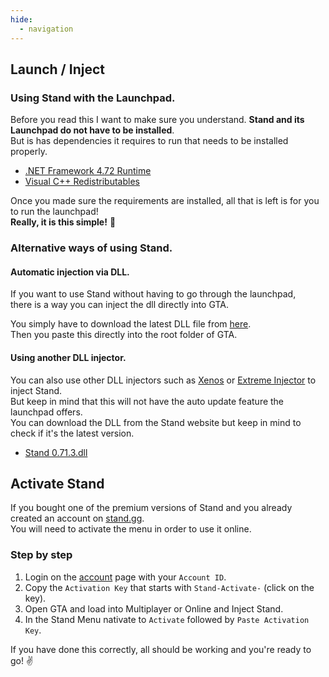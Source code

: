 ```yaml
---
hide:
  - navigation
---
```


## Launch / Inject
### **Using Stand with the Launchpad.**

Before you read this I want to make sure you understand. **Stand and its Launchpad do not have to be installed**.  
But is has dependencies it requires to run that needs to be installed properly.

- [.NET Framework 4.72 Runtime](https://dotnet.microsoft.com/en-us/download/dotnet-framework/thank-you/net472-web-installer)
- [Visual C++ Redistributables](https://aka.ms/vs/16/release/vc_redist.x64.exe)

Once you made sure the requirements are installed, all that is left is for you to run the launchpad!  
**Really, it is this simple!** 🙌

### **Alternative ways of using Stand.**

#### Automatic injection via DLL.

If you want to use Stand without having to go through the launchpad,  
there is a way you can inject the dll directly into GTA.

You simply have to download the latest DLL file from [here](https://stand.gg/dl/D3DCOMPILER_43.dll).  
Then you paste this directly into the root folder of GTA.

#### Using another DLL injector.

You can also use other DLL injectors such as [Xenos](https://github.com/DarthTon/Xenos/releases/latest) or [Extreme Injector](https://www.unknowncheats.me/forum/general-programming-and-reversing/213038-extreme-injector-v3-7-a.html) to inject Stand.  
But keep in mind that this will not have the auto update feature the launchpad offers.  
You can download the DLL from the Stand website but keep in mind to check if it's the latest version.

- [Stand 0.71.3.dll](https://stand.gg/Stand%200.71.3.dll)

## Activate Stand
If you bought one of the premium versions of Stand and you already created an account on [stand.gg](https://stand.gg/).  
You will need to activate the menu in order to use it online.

### Step by step

1. Login on the [account](https://stand.gg/account/) page with your `Account ID`.
2. Copy the `Activation Key` that starts with `Stand-Activate-` (click on the key).
3. Open GTA and load into Multiplayer or Online and Inject Stand.
4. In the Stand Menu nativate to `Activate` followed by `Paste Activation Key`.

If you have done this correctly, all should be working and you're ready to go! ✌